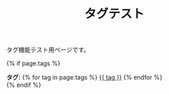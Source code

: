 ﻿---
title: タグテスト
layout: single
tags: [テスト, 土]
---

タグ機能テスト用ページです。


{% if page.tags %}
<div class="tags">
  <strong>タグ:</strong>
  {% for tag in page.tags %}
    <a href="{{ '/tags/' | append: tag | slugify | append: '/' }}">{{ tag }}</a>
  {% endfor %}
</div>
{% endif %}

